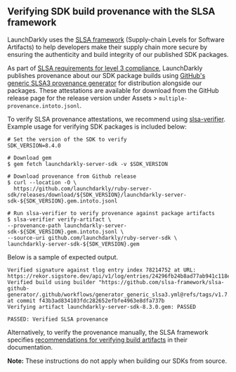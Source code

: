 ## Verifying SDK build provenance with the SLSA framework

LaunchDarkly uses the [SLSA framework](https://slsa.dev/spec/v1.0/about) (Supply-chain Levels for Software Artifacts) to help developers make their supply chain more secure by ensuring the authenticity and build integrity of our published SDK packages.

As part of [SLSA requirements for level 3 compliance](https://slsa.dev/spec/v1.0/requirements), LaunchDarkly publishes provenance about our SDK package builds using [GitHub's generic SLSA3 provenance generator](https://github.com/slsa-framework/slsa-github-generator/blob/main/internal/builders/generic/README.md#generation-of-slsa3-provenance-for-arbitrary-projects) for distribution alongside our packages. These attestations are available for download from the GitHub release page for the release version under Assets > `multiple-provenance.intoto.jsonl`.

To verify SLSA provenance attestations, we recommend using [slsa-verifier](https://github.com/slsa-framework/slsa-verifier). Example usage for verifying SDK packages is included below:

<!-- x-release-please-start-version -->
```
# Set the version of the SDK to verify
SDK_VERSION=8.4.0
```
<!-- x-release-please-end -->

```
# Download gem
$ gem fetch launchdarkly-server-sdk -v $SDK_VERSION

# Download provenance from Github release
$ curl --location -O \
  https://github.com/launchdarkly/ruby-server-sdk/releases/download/${SDK_VERSION}/launchdarkly-server-sdk-${SDK_VERSION}.gem.intoto.jsonl

# Run slsa-verifier to verify provenance against package artifacts 
$ slsa-verifier verify-artifact \
--provenance-path launchdarkly-server-sdk-${SDK_VERSION}.gem.intoto.jsonl \
--source-uri github.com/launchdarkly/ruby-server-sdk \
launchdarkly-server-sdk-${SDK_VERSION}.gem
```

Below is a sample of expected output.

```
Verified signature against tlog entry index 78214752 at URL: https://rekor.sigstore.dev/api/v1/log/entries/24296fb24b8ad77ab941c118ef7e0b2d656b962a0d670c6ac91cfa37d07b7b121ae560b00a978ecf
Verified build using builder "https://github.com/slsa-framework/slsa-github-generator/.github/workflows/generator_generic_slsa3.yml@refs/tags/v1.7.0" at commit f43b3ad834103fdc282652efbfe4963e8dfa737b
Verifying artifact launchdarkly-server-sdk-8.3.0.gem: PASSED

PASSED: Verified SLSA provenance
```

Alternatively, to verify the provenance manually, the SLSA framework specifies [recommendations for verifying build artifacts](https://slsa.dev/spec/v1.0/verifying-artifacts) in their documentation.

**Note:** These instructions do not apply when building our SDKs from source. 
